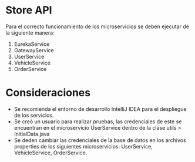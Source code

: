 # Store API

Para el correcto funcionamiento de los microservicios se deben ejecutar de la siguiente manera:

1. EurekaService
2. GatewayService
3. UserService
4. VehicleService
5. OrderService


# Consideraciones

* Se recomienda el entorno de desarrollo IntelliJ IDEA para el despliegue de los servicios.
* Se creó un usuario para realizar pruebas, las credenciales de este se encuentran en el microservicio UserService dentro de la clase utils > InitialData.java
* Se deden cambiar las credenciales de la base de datos en los archivos properties de los siguientes microservicios: UserService, VehicleService, OrderService.